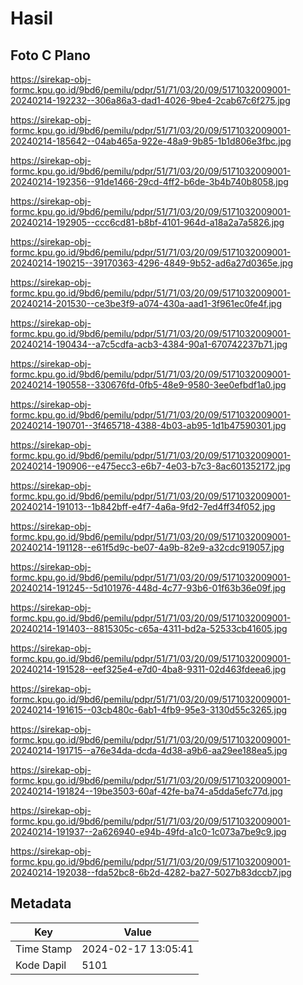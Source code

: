 # Hasil

## Foto C Plano

https://sirekap-obj-formc.kpu.go.id/9bd6/pemilu/pdpr/51/71/03/20/09/5171032009001-20240214-192232--306a86a3-dad1-4026-9be4-2cab67c6f275.jpg

https://sirekap-obj-formc.kpu.go.id/9bd6/pemilu/pdpr/51/71/03/20/09/5171032009001-20240214-185642--04ab465a-922e-48a9-9b85-1b1d806e3fbc.jpg

https://sirekap-obj-formc.kpu.go.id/9bd6/pemilu/pdpr/51/71/03/20/09/5171032009001-20240214-192356--91de1466-29cd-4ff2-b6de-3b4b740b8058.jpg

https://sirekap-obj-formc.kpu.go.id/9bd6/pemilu/pdpr/51/71/03/20/09/5171032009001-20240214-192905--ccc6cd81-b8bf-4101-964d-a18a2a7a5826.jpg

https://sirekap-obj-formc.kpu.go.id/9bd6/pemilu/pdpr/51/71/03/20/09/5171032009001-20240214-190215--39170363-4296-4849-9b52-ad6a27d0365e.jpg

https://sirekap-obj-formc.kpu.go.id/9bd6/pemilu/pdpr/51/71/03/20/09/5171032009001-20240214-201530--ce3be3f9-a074-430a-aad1-3f961ec0fe4f.jpg

https://sirekap-obj-formc.kpu.go.id/9bd6/pemilu/pdpr/51/71/03/20/09/5171032009001-20240214-190434--a7c5cdfa-acb3-4384-90a1-670742237b71.jpg

https://sirekap-obj-formc.kpu.go.id/9bd6/pemilu/pdpr/51/71/03/20/09/5171032009001-20240214-190558--330676fd-0fb5-48e9-9580-3ee0efbdf1a0.jpg

https://sirekap-obj-formc.kpu.go.id/9bd6/pemilu/pdpr/51/71/03/20/09/5171032009001-20240214-190701--3f465718-4388-4b03-ab95-1d1b47590301.jpg

https://sirekap-obj-formc.kpu.go.id/9bd6/pemilu/pdpr/51/71/03/20/09/5171032009001-20240214-190906--e475ecc3-e6b7-4e03-b7c3-8ac601352172.jpg

https://sirekap-obj-formc.kpu.go.id/9bd6/pemilu/pdpr/51/71/03/20/09/5171032009001-20240214-191013--1b842bff-e4f7-4a6a-9fd2-7ed4ff34f052.jpg

https://sirekap-obj-formc.kpu.go.id/9bd6/pemilu/pdpr/51/71/03/20/09/5171032009001-20240214-191128--e61f5d9c-be07-4a9b-82e9-a32cdc919057.jpg

https://sirekap-obj-formc.kpu.go.id/9bd6/pemilu/pdpr/51/71/03/20/09/5171032009001-20240214-191245--5d101976-448d-4c77-93b6-01f63b36e09f.jpg

https://sirekap-obj-formc.kpu.go.id/9bd6/pemilu/pdpr/51/71/03/20/09/5171032009001-20240214-191403--8815305c-c65a-4311-bd2a-52533cb41605.jpg

https://sirekap-obj-formc.kpu.go.id/9bd6/pemilu/pdpr/51/71/03/20/09/5171032009001-20240214-191528--eef325e4-e7d0-4ba8-9311-02d463fdeea6.jpg

https://sirekap-obj-formc.kpu.go.id/9bd6/pemilu/pdpr/51/71/03/20/09/5171032009001-20240214-191615--03cb480c-6ab1-4fb9-95e3-3130d55c3265.jpg

https://sirekap-obj-formc.kpu.go.id/9bd6/pemilu/pdpr/51/71/03/20/09/5171032009001-20240214-191715--a76e34da-dcda-4d38-a9b6-aa29ee188ea5.jpg

https://sirekap-obj-formc.kpu.go.id/9bd6/pemilu/pdpr/51/71/03/20/09/5171032009001-20240214-191824--19be3503-60af-42fe-ba74-a5dda5efc77d.jpg

https://sirekap-obj-formc.kpu.go.id/9bd6/pemilu/pdpr/51/71/03/20/09/5171032009001-20240214-191937--2a626940-e94b-49fd-a1c0-1c073a7be9c9.jpg

https://sirekap-obj-formc.kpu.go.id/9bd6/pemilu/pdpr/51/71/03/20/09/5171032009001-20240214-192038--fda52bc8-6b2d-4282-ba27-5027b83dccb7.jpg


## Metadata

| Key        | Value               |
| ---------- | ------------------- |
| Time Stamp | 2024-02-17 13:05:41 |
| Kode Dapil | 5101                |




